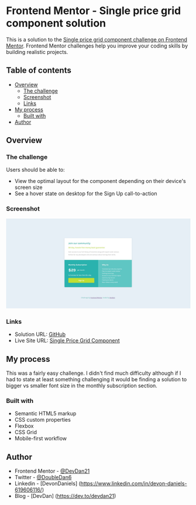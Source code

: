 # Frontend Mentor - Single price grid component solution

This is a solution to the [Single price grid component challenge on Frontend Mentor](https://www.frontendmentor.io/challenges/single-price-grid-component-5ce41129d0ff452fec5abbbc). Frontend Mentor challenges help you improve your coding skills by building realistic projects.

## Table of contents

- [Overview](#overview)
  - [The challenge](#the-challenge)
  - [Screenshot](#screenshot)
  - [Links](#links)
- [My process](#my-process)
  - [Built with](#built-with)
- [Author](#author)

## Overview

### The challenge

Users should be able to:

- View the optimal layout for the component depending on their device's screen size
- See a hover state on desktop for the Sign Up call-to-action

### Screenshot

![Snapshot](/design/single-price-grid-component-snapshot.JPG)

### Links

- Solution URL: [GitHub](https://github.com/DevDan21/single-price-grid-component.git)
- Live Site URL: [Single Price Grid Component](https://devdan21.github.io/single-price-grid-component/)

## My process

This was a fairly easy challenge. I didn't find much difficulty although if I had to state at least something challenging it would be finding a solution to bigger vs smaller font size in the monthly subscription section.

### Built with

- Semantic HTML5 markup
- CSS custom properties
- Flexbox
- CSS Grid
- Mobile-first workflow

## Author

- Frontend Mentor - [@DevDan21](https://www.frontendmentor.io/profile/yourusername)
- Twitter - [@DoubleDan6](https://twitter.com/DoubleDan6)
- Linkedin - [DevonDaniels] (https://www.linkedin.com/in/devon-daniels-619606116/)
- Blog - [DevDan] (https://dev.to/devdan21)
